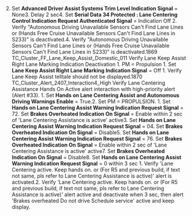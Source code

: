 2. Set **Advanced Driver Assist Systems Trim Level Indication Signal** = None3. Delay 2 sec4. Set **Serial Data 34 Protected : Lane Centering Control Indication Request Authenticated Signal** = Indication Off 2. Verify "Autonomous Driving Unavailable Sensors Can't Find Lane Lines or (Hands Free Cruise Unavailable Sensors Can't Find Lane Lines in S233)" is deactivated.4. Verify "Autonomous Driving Unavailable Sensors Can't Find Lane Lines or (Hands Free Cruise Unavailable Sensors Can't Find Lane Lines in S233)" is deactivated.1869 TC_Cluster_FF_Lane_Keep_Assist_Domestic_011 Verify Lane Keep Assist Right Lane Marking Indication Deactivation 1. PM = Propulsion 1. Set **Lane Keep Assist Right Lane Marking Indication Signal** = Off 1. Verify Lane Keep Assist telltale should not be displayed.1870 TC_Cluster_Alert_2407_Interaction4_High Verify Lane Centering Assistance Hands On Active alert interaction with high-priority alert (Alert #33). 1. Set **Hands on Lane Centering Assist and Autonomous Driving Warnings Enable** = True.2. Set PM = PROPULSION. 1. Set **Hands on Lane Centering Assist Warning Indication Request Signal** = 72. Set **Brakes Overheated Indication On Signal** = Enable within 2 sec of 'Lane Centering Assistance is active' active3. Set **Hands on Lane Centering Assist Warning Indication Request Signal** = 04. Set **Brakes Overheated Indication On Signal** = Disable5. Set **Hands on Lane Centering Assist Warning Indication Request Signal** = 76. Set **Brakes Overheated Indication On Signal** = Enable within 2 sec of 'Lane Centering Assistance is active' active7. Set **Brakes Overheated Indication On Signal** = Disable8. Set **Hands on Lane Centering Assist Warning Indication Request Signal** = 0 within 3 sec 1. Verify 'Lane Centering active. Keep hands on. or (For R5 and previous build, if text not same, pls refer to Lane Centering Assistance is active)' alert is activated.2. Verify 'Lane Centering active. Keep hands on. or (For R5 and previous build, if text not same, pls refer to Lane Centering Assistance is active)' alert active and deactivate when 3 sec, then alert 'Brakes overheated Do not drive Schedule service' active and keep display.